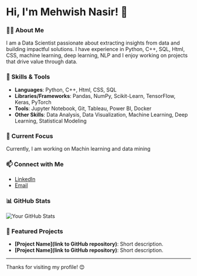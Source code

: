 # Hi, I'm Mehwish Nasir! 👋

### 👩‍💻 About Me
I am a Data Scientist passionate about extracting insights from data and building impactful solutions. I have experience in Python, C++, SQL, Html, CSS, machine learning, deep learning, NLP and I enjoy working on projects that drive value through data.

### 🔧 Skills & Tools
- **Languages**: Python, C++, Html, CSS, SQL
- **Libraries/Frameworks**: Pandas, NumPy, Scikit-Learn, TensorFlow, Keras, PyTorch
- **Tools**: Jupyter Notebook, Git, Tableau, Power BI, Docker
- **Other Skills**: Data Analysis, Data Visualization, Machine Learning, Deep Learning, Statistical Modeling

### 🌱 Current Focus
Currently, I am working on Machin learning and data mining

### 📫 Connect with Me
- [LinkedIn](https://www.linkedin.com/in/mehwish-nasir-7662b6262/)
- [Email](mehwishnasirh2so4@gmail.com)

### 📊 GitHub Stats
![Your GitHub Stats](https://github-readme-stats.vercel.app/api?username=Mehwish-Nasir&show_icons=true&theme=radical)

### 🚀 Featured Projects
- **[Project Name](link to GitHub repository)**: Short description.
- **[Project Name](link to GitHub repository)**: Short description.

---

Thanks for visiting my profile! 😊

